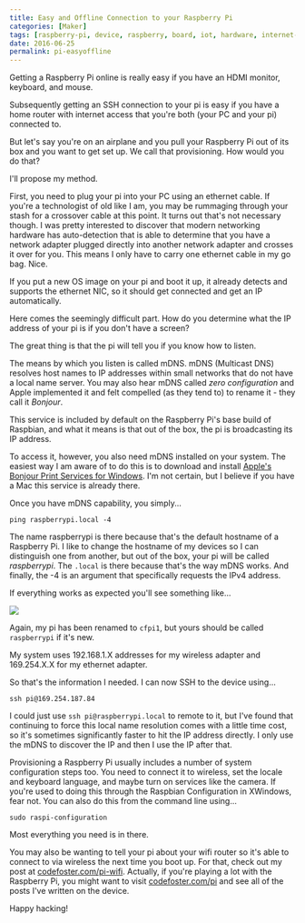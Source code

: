 ```yaml
---
title: Easy and Offline Connection to your Raspberry Pi
categories: [Maker]
tags: [raspberry-pi, device, raspberry, board, iot, hardware, internet-of-things, electronics, pi, maker]
date: 2016-06-25
permalink: pi-easyoffline
---
```


Getting a Raspberry Pi online is really easy if you have an HDMI monitor, keyboard, and mouse.

Subsequently getting an SSH connection to your pi is easy if you have a home router with internet access that you're both (your PC and your pi) connected to.

But let's say you're on an airplane and you pull your Raspberry Pi out of its box and you want to get set up. We call that provisioning. How would you do that?

I'll propose my method.

First, you need to plug your pi into your PC using an ethernet cable. If you're a technologist of old like I am, you may be rummaging through your stash for a crossover cable at this point. It turns out that's not necessary though. I was pretty interested to discover that modern networking hardware has auto-detection that is able to determine that you have a network adapter plugged directly into another network adapter and crosses it over for you. This means I only have to carry one ethernet cable in my go bag. Nice.

If you put a new OS image on your pi and boot it up, it already detects and supports the ethernet NIC, so it should get connected and get an IP automatically.

Here comes the seemingly difficult part. How do you determine what the IP address of your pi is if you don't have a screen?

The great thing is that the pi will tell you if you know how to listen.

The means by which you listen is called mDNS. mDNS (Multicast DNS) resolves host names to IP addresses within small networks that do not have a local name server. You may also hear mDNS called _zero configuration_ and Apple implemented it and felt compelled (as they tend to) to rename it - they call it _Bonjour_.

This service is included by default on the Raspberry Pi's base build of Raspbian, and what it means is that out of the box, the pi is broadcasting its IP address.

To access it, however, you also need mDNS installed on your system. The easiest way I am aware of to do this is to download and install [Apple's Bonjour Print Services for Windows](https://support.apple.com/kb/DL999?viewlocale=en_US&amp;locale=en_US). I'm not certain, but I believe if you have a Mac this service is already there.

Once you have mDNS capability, you simply...

```
ping raspberrypi.local -4
```

The name raspberrypi is there because that's the default hostname of a Raspberry Pi. I like to change the hostname of my devices so I can distinguish one from another, but out of the box, your pi will be called _raspberrypi_. The `.local` is there because that's the way mDNS works. And finally, the -4 is an argument that specifically requests the IPv4 address.

If everything works as expected you'll see something like...

![](http://codefoster.blob.core.windows.net/site/image/0877cc4c57ef45939cdd6901ccae1d94/pi-easyoffline_ping_1.png)

Again, my pi has been renamed to `cfpi1`, but yours should be called `raspberrypi` if it's new.

My system uses 192.168.1.X addresses for my wireless adapter and 169.254.X.X for my ethernet adapter.

So that's the information I needed. I can now SSH to the device using...

```
ssh pi@169.254.187.84
```

I could just use `ssh pi@raspberrypi.local` to remote to it, but I've found that continuing to force this local name resolution comes with a little time cost, so it's sometimes significantly faster to hit the IP address directly. I only use the mDNS to discover the IP and then I use the IP after that. 

Provisioning a Raspberry Pi usually includes a number of system configuration steps too. You need to connect it to wireless, set the locale and keyboard language, and maybe turn on services like the camera. If you're used to doing this through the Raspbian Configuration in XWindows, fear not. You can also do this from the command line using...

```
sudo raspi-configuration
```

Most everything you need is in there.

You may also be wanting to tell your pi about your wifi router so it's able to connect to via wireless the next time you boot up. For that, check out my post at [codefoster.com/pi-wifi](http://codefoster.com/pi-wifi). Actually, if you're playing a lot with the Raspberry Pi, you might want to visit [codefoster.com/pi](http://codefoster.com/pi) and see all of the posts I've written on the device.

Happy hacking!

 